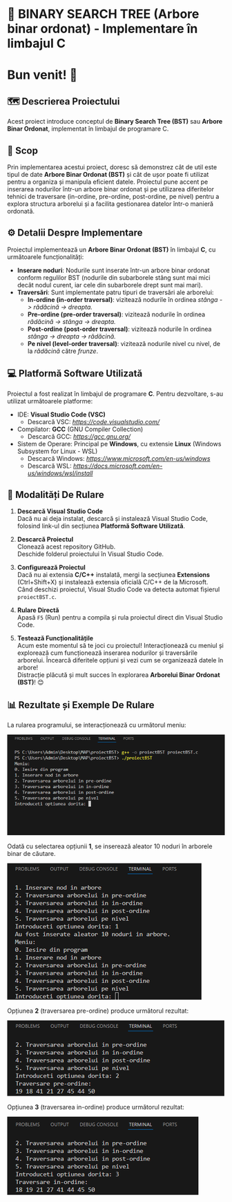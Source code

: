 # 🌳 BINARY SEARCH TREE (Arbore binar ordonat) - Implementare în limbajul C 

# Bun venit! :tada:

## 🗺️ Descrierea Proiectului
Acest proiect introduce conceptul de **Binary Search Tree (BST)** sau **Arbore Binar Ordonat**, implementat în limbajul de programare C. 

## 🎯 Scop 
Prin implementarea acestui proiect, doresc să demonstrez cât de util este tipul de date **Arbore Binar Ordonat (BST)** și cât de ușor poate fi utilizat pentru a organiza și manipula eficient datele. Proiectul pune accent pe inserarea nodurilor într-un arbore binar ordonat și pe utilizarea diferitelor tehnici de traversare (in-ordine, pre-ordine, post-ordine, pe nivel) pentru a explora structura arborelui și a facilita gestionarea datelor într-o manieră ordonată.

## ⚙️ Detalii Despre Implementare
Proiectul implementează un **Arbore Binar Ordonat (BST)** în limbajul **C**, cu următoarele funcționalități:
- **Inserare noduri**: Nodurile sunt inserate într-un arbore binar ordonat conform regulilor BST (nodurile din subarborele stâng sunt mai mici decât nodul curent, iar cele din subarborele drept sunt mai mari).
- **Traversări**: Sunt implementate patru tipuri de traversări ale arborelui:
  - **In-ordine (in-order traversal)**: vizitează nodurile în ordinea *stânga -> rădăcină -> dreapta.*
  - **Pre-ordine (pre-order traversal)**: vizitează nodurile în ordinea *rădăcină -> stânga -> dreapta.*
  - **Post-ordine (post-order traversal)**: vizitează nodurile în ordinea *stânga -> dreapta -> rădăcină.*
  - **Pe nivel (level-order traversal)**: vizitează nodurile nivel cu nivel, de la *rădăcină* către *frunze*.

## 💻 Platformă Software Utilizată
Proiectul a fost realizat în limbajul de programare **C**.
Pentru dezvoltare, s-au utilizat următoarele platforme:
* IDE: **Visual Studio Code (VSC)**
  * Descarcă VSC: *https://code.visualstudio.com/*
* Compilator: **GCC** (GNU Compiler Collection) 
  * Descarcă GCC: *https://gcc.gnu.org/*
* Sistem de Operare: Principal pe **Windows**, cu extensie **Linux** (Windows Subsystem for Linux - WSL) 
  * Descarcă Windows: *https://www.microsoft.com/en-us/windows*
  * Descarcă WSL: *https://docs.microsoft.com/en-us/windows/wsl/install*

## 🔧 Modalități De Rulare
1. **Descarcă Visual Studio Code**  
   Dacă nu ai deja instalat, descarcă și instalează Visual Studio Code, folosind link-ul din secțiunea **Platformă Software Utilizată**.  

2. **Descarcă Proiectul**  
   Clonează acest repository GitHub.  
   Deschide folderul proiectului în Visual Studio Code.  

3. **Configurează Proiectul**  
   Dacă nu ai extensia **C/C++** instalată, mergi la secțiunea **Extensions** (Ctrl+Shift+X) și instalează extensia oficială C/C++ de la Microsoft.  
   Când deschizi proiectul, Visual Studio Code va detecta automat fișierul `proiectBST.c`.

4. **Rulare Directă**  
   Apasă `F5` (Run) pentru a compila și rula proiectul direct din Visual Studio Code.  

5. **Testează Funcționalitățile**  
   Acum este momentul să te joci cu proiectul! Interacționează cu meniul și explorează cum funcționează inserarea nodurilor și traversările arborelui. Încearcă diferitele opțiuni și vezi cum se organizează datele în arbore!  
   Distracție plăcută și mult succes în explorarea **Arborelui Binar Ordonat (BST)**! 😊

## 📊 Rezultate și Exemple De Rulare
La rularea programului, se interacționează cu următorul meniu:

![Meniu principal](./Imagini/ss1.png)

Odată cu selectarea opțiunii **1**, se inserează aleator 10 noduri în arborele binar de căutare.

![Inserare noduri aleator](./Imagini/ss2.png)

Opțiunea **2** (traversarea pre-ordine) produce următorul rezultat:

![Traversare pre-ordine](./Imagini/ss3.png)

Opțiunea **3** (traversarea in-ordine) produce următorul rezultat:

![Traversare in-ordine](./Imagini/ss4.png)